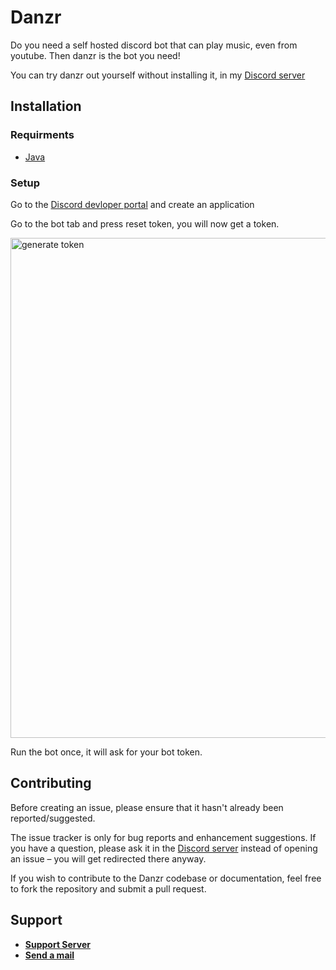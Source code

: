 # Danzr
Do you need a self hosted discord bot that can play music, even from youtube. Then danzr is the bot you need!

You can try danzr out yourself without installing it, in my [Discord server](https://discord.gg/73fj8ez9nC)

## Installation
### Requirments
- [Java](https://www.java.com/)
### Setup
Go to the [Discord devloper portal](https://discord.com/developers/applications/) and create an application

Go to the bot tab and press reset token, you will now get a token.

<img src="https://i.imgur.com/4SvGvb6.png" width="800" alt="generate token">

Run the bot once, it will ask for your bot token.

[//]: # (### Running it)
[//]: # ()
[//]: # (?)

[//]: # (### Or run it with docker)
[//]: # ()
[//]: # (IS NOT WORKING YET)

## Contributing

Before creating an issue, please ensure that it hasn't already been reported/suggested.

The issue tracker is only for bug reports and enhancement suggestions. If you have a question, please ask it in the [Discord server](https://discord.gg/73fj8ez9nC) instead of opening an issue – you will get redirected there anyway.

If you wish to contribute to the Danzr codebase or documentation, feel free to fork the repository and submit a pull request.

## Support
- **[Support Server](https://discord.gg/73fj8ez9nC)**
- **[Send a mail](https://blasix.com/contact)**
